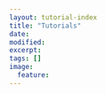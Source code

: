 ```yaml
---
layout: tutorial-index
title: "Tutorials"
date: 
modified:
excerpt:
tags: []
image:
  feature:
---
```


